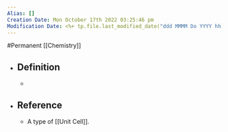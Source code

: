 ```yaml
---
Alias: []
Creation Date: Mon October 17th 2022 03:25:46 pm 
Modification Date: <%+ tp.file.last_modified_date("ddd MMMM Do YYYY hh:mm:ss a") %>
---
```

#Permanent [[Chemistry]]

- ## Definition
	- 
- ## Reference
	- A type of [[Unit Cell]].